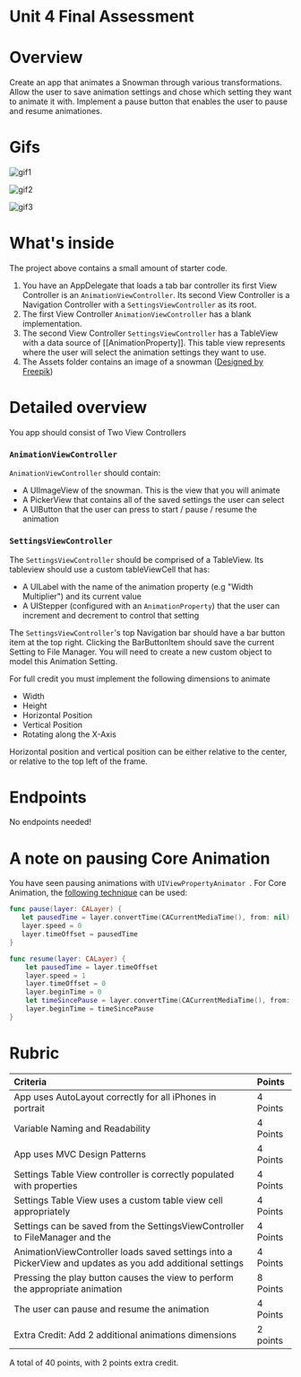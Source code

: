 # Unit 4 Final Assessment

# Overview

Create an app that animates a Snowman through various transformations.  Allow the user to save animation settings and chose which setting they want to animate it with.  Implement a pause button that enables the user to pause and resume animationes.

# Gifs

![gif1](https://github.com/C4Q/AC-iOS-Unit4FinalAssessment/blob/master/snowmangifone.gif)

![gif2](https://github.com/C4Q/AC-iOS-Unit4FinalAssessment/blob/master/snowmangiftwo.gif)

![gif3](https://github.com/C4Q/AC-iOS-Unit4FinalAssessment/blob/master/snowmangifthree.gif)


# What's inside

The project above contains a small amount of starter code.  

1. You have an AppDelegate that loads a tab bar controller its first View Controller is an `AnimationViewController`.  Its second View Controller is a Navigation Controller with a `SettingsViewController` as its root.
2. The first View Controller `AnimationViewController` has a blank implementation.  
3. The second View Controller `SettingsViewController` has a TableView with a data source of [[AnimationProperty]].  This table view represents where the user will select the animation settings they want to use. 
4. The Assets folder contains an image of a snowman (<a href="https://www.freepik.com/free-vector/christmas-background-design_963811.htm">Designed by Freepik</a>)

# Detailed overview

You app should consist of Two View Controllers

### `AnimationViewController` 

`AnimationViewController` should contain:

- A UIImageView of the snowman.  This is the view that you will animate
- A PickerView that contains all of the saved settings the user can select
- A UIButton that the user can press to start / pause / resume the animation

### `SettingsViewController`

The `SettingsViewController` should be comprised of a TableView.  Its tableview should use a custom tableViewCell that has:

- A UILabel with the name of the animation property (e.g "Width Multiplier") and its current value
- A UIStepper (configured with an `AnimationProperty`) that the user can increment and decrement to control that setting


The `SettingsViewController`'s top Navigation bar should have a bar button item at the top right.  Clicking the BarButtonItem should save the current Setting to File Manager.  You will need to create a new custom object to model this Animation Setting.

For full credit you must implement the following dimensions to animate

- Width
- Height
- Horizontal Position
- Vertical Position
- Rotating along the X-Axis

Horizontal position and vertical position can be either relative to the center, or relative to the top left of the frame.

# Endpoints

No endpoints needed!

# A note on pausing Core Animation

You have seen pausing animations with `UIViewPropertyAnimator `.  For Core Animation, the [following technique](https://developer.apple.com/library/content/qa/qa1673/_index.html) can be used:

```swift
func pause(layer: CALayer) {
   let pausedTime = layer.convertTime(CACurrentMediaTime(), from: nil)
   layer.speed = 0
   layer.timeOffset = pausedTime
}

func resume(layer: CALayer) {
    let pausedTime = layer.timeOffset
    layer.speed = 1
    layer.timeOffset = 0
    layer.beginTime = 0
    let timeSincePause = layer.convertTime(CACurrentMediaTime(), from: nil) - pausedTime
    layer.beginTime = timeSincePause
}
```


# Rubric

Criteria | Points
:---|:---
App uses AutoLayout correctly for all iPhones in portrait | 4 Points
Variable Naming and Readability | 4 Points
App uses MVC Design Patterns | 4 Points
Settings Table View controller is correctly populated with properties | 4 Points
Settings Table View uses a custom table view cell appropriately | 4 Points
Settings can be saved from the SettingsViewController to FileManager and the | 4 Points
AnimationViewController loads saved settings into a PickerView and updates as you add additional settings | 4 Points
Pressing the play button causes the view to perform the appropriate animation | 8 Points
The user can pause and resume the animation | 4 Points
Extra Credit: Add 2 additional animations dimensions  | 2 points


A total of 40 points, with 2 points extra credit.